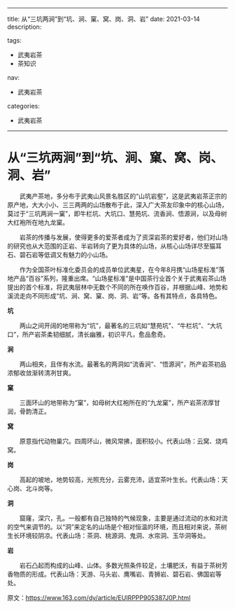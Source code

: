 ----
title: 从“三坑两涧”到“坑、涧、窠、窝、岗、洞、岩”
date: 2021-03-14
description: 

tags:
- 武夷岩茶
- 茶知识

nav:
- 武夷岩茶

categories:
- 武夷岩茶

----

# 从“三坑两涧”到“坑、涧、窠、窝、岗、洞、岩”

　　武夷产茶地，多分布于武夷山风景名胜区的“山坑岩壑”，这是武夷岩茶正宗的原产地，大大小小、三三两两的山场散布于此，深入广大茶友印象中的核心山场，莫过于“三坑两涧一窠”，即牛栏坑、大坑口、慧苑坑、流香涧、悟源涧，以及母树大红袍所在地九龙窠。

　　岩茶的传播与发展，使得更多的爱茶者成为了资深岩茶的爱好者，他们对山场的研究也从大范围的正岩、半岩转向了更为具体的山场，从核心山场详尽至猫耳石、碧石岩等低调又有魅力的小山场。

　　作为全国茶叶标准化委员会的成员单位武夷星，在今年8月携“山场星标准”落地产品“百谷”系列，隆重出席。“山场星标准”是中国茶行业首个关于武夷岩茶山场提出的首个标准，将武夷层林中无数个不同的所在唤作百谷，并根据山峰、地势和溪流走向不同形成“坑、涧、窝、窠、岗、洞、岩”等。各有其特点，各具特色。

**坑**

　　两山之间开阔的地带称为“坑”，最著名的三坑如“慧苑坑”、“牛栏坑”、“大坑口”，所产岩茶柔韧细腻，清长幽雅，初识平凡，愈品愈奇。

**涧**

　　两山相夹，且伴有水流。最著名的两洞如“流香涧”、“悟源涧”，所产岩茶初品浓郁收敛渐转清冽甘爽。

**窠**

　　三面环山的地带称为“窠”，如母树大红袍所在的“九龙窠”，所产岩茶浓厚甘润，骨韵清正。

**窝**

　　原意指代动物巢穴。四周环山，微风常拂，面积较小。代表山场：云窝、烧鸡窝。

**岗**

　　高起的坡地，地势较高，光照充分，云雾充沛，适宜茶叶生长。代表山场：天心岗、北斗岗等。

**洞**

　　窟窿，深穴，孔。一般都有自己独特的气候现象，主要是通过流动的水和对流的空气来调节的。以“洞”来定名的山场是个相对恒温的环境，而且相对来说，茶树生长环境较阴凉。代表山场：茶洞、桃源洞、鬼洞、水帘洞、玉华洞等处。

**岩**

　　岩石凸起而构成的山峰、山体。多数光照条件较足，土壤肥沃，有益于茶树芳香物质的形成。代表山场：天游、马头岩、鹰嘴岩、青狮岩、碧石岩、佛国岩等处。

原文：https://www.163.com/dy/article/EUIRPPP905387J0P.html